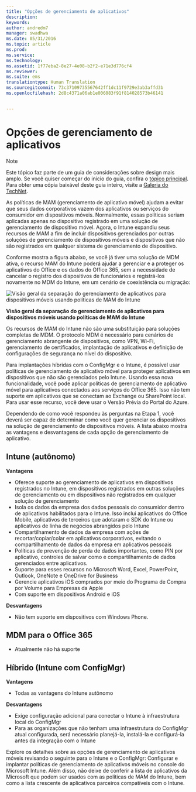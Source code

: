 ```yaml
---
title: "Opções de gerenciamento de aplicativos"
description: 
keywords: 
author: andredm7
manager: swadhwa
ms.date: 05/31/2016
ms.topic: article
ms.prod: 
ms.service: 
ms.technology: 
ms.assetid: 1f77eba2-8e27-4e08-b2f2-e71e3d776cf4
ms.reviewer: 
ms.suite: ems
translationtype: Human Translation
ms.sourcegitcommit: 73c37109735567642ff1dc11f9729e3ab3affd3b
ms.openlocfilehash: 2d8c4371a06ab1e006083f91f814028573b46141


---
```


# Opções de gerenciamento de aplicativos

>[!NOTE]
>Este tópico faz parte de um guia de considerações sobre design mais amplo. Se você quiser começar do início do guia, confira o [tópico principal](mdm-design-considerations-guide.md). Para obter uma cópia baixável deste guia inteiro, visite a [Galeria do TechNet](https://gallery.technet.microsoft.com/Mobile-Device-Management-7d401582).

As políticas de MAM (gerenciamento de aplicativo móvel) ajudam a evitar que seus dados corporativos vazem dos aplicativos ou serviços do consumidor em dispositivos móveis. Normalmente, essas políticas seriam aplicadas apenas no dispositivo registrado em uma solução de gerenciamento de dispositivo móvel. Agora, o Intune expandiu seus recursos de MAM a fim de incluir dispositivos gerenciados por outras soluções de gerenciamento de dispositivos móveis e dispositivos que não são registrados em qualquer sistema de gerenciamento de dispositivo.

Conforme mostra a figura abaixo, se você já tiver uma solução de MDM ativa, o recurso MAM do Intune poderá ajudar a gerenciar e a proteger os aplicativos do Office e os dados do Office 365, sem a necessidade de cancelar o registro dos dispositivos de funcionários e registrá-los novamente no MDM do Intune, em um cenário de coexistência ou migração:

![Visão geral da separação do gerenciamento de aplicativos para dispositivos móveis usando políticas de MAM do Intune](./media/Intune_without_enrollment.png)

**Visão geral da separação do gerenciamento de aplicativos para dispositivos móveis usando políticas de MAM do Intune**

Os recursos de MAM do Intune não são uma substituição para soluções completas de MDM. O protocolo MDM é necessário para cenários de gerenciamento abrangente de dispositivos, como VPN, Wi-Fi, gerenciamento de certificados, implantação de aplicativos e definição de configurações de segurança no nível do dispositivo.

Para implantações híbridas com o ConfigMgr e o Intune, é possível usar políticas de gerenciamento de aplicativo móvel para proteger aplicativos em dispositivos que não são gerenciados pelo Intune. Usando essa nova funcionalidade, você pode aplicar políticas de gerenciamento de aplicativo móvel para aplicativos conectados aos serviços do Office 365. Isso não tem suporte em aplicativos que se conectam ao Exchange ou SharePoint local. Para usar esse recurso, você deve usar o Versão Prévia do Portal do Azure.

Dependendo de como você respondeu às perguntas na Etapa 1, você deverá ser capaz de determinar como você quer gerenciar os dispositivos na solução de gerenciamento de dispositivos móveis. A lista abaixo mostra as vantagens e desvantagens de cada opção de gerenciamento de aplicativo.

## Intune (autônomo)

**Vantagens**

- Oferece suporte ao gerenciamento de aplicativos em dispositivos registrados no Intune, em dispositivos registrados em outras soluções de gerenciamento ou em dispositivos não registrados em qualquer solução de gerenciamento
- Isola os dados da empresa dos dados pessoais do consumidor dentro de aplicativos habilitados para o Intune. Isso inclui aplicativos do Office Mobile, aplicativos de terceiros que adotaram o SDK do Intune ou aplicativos de linha de negócios abrangidos pelo Intune
- Compartilhamento de dados da empresa com ações de recortar/copiar/colar em aplicativos corporativos, evitando o compartilhamento de dados da empresa em aplicativos pessoais
- Políticas de prevenção de perda de dados importantes, como PIN por aplicativo, controles de salvar como e compartilhamento de dados gerenciados entre aplicativos.
- Suporte para esses recursos no Microsoft Word, Excel, PowerPoint, Outlook, OneNote e OneDrive for Business
- Gerencie aplicativos iOS comprados por meio do Programa de Compra por Volume para Empresas da Apple
- Com suporte em dispositivos Android e iOS

**Desvantagens**

- Não tem suporte em dispositivos com Windows Phone.

## MDM para o Office 365

- Atualmente não há suporte

## Híbrido (Intune com ConfigMgr)

**Vantagens**

- Todas as vantagens do Intune autônomo

**Desvantagens**

- Exige configuração adicional para conectar o Intune à infraestrutura local do ConfigMgr
- Para as organizações que não tenham uma infraestrutura do ConfigMgr atual configurada, será necessário planejá-la, instalá-la e configurá-la antes da integração com o Intune

Explore os detalhes sobre as opções de gerenciamento de aplicativos móveis revisando o seguinte para o Intune e o ConfigMgr: Configurar e implantar políticas de gerenciamento de aplicativos móveis no console do Microsoft Intune. Além disso, não deixe de conferir a lista de aplicativos da Microsoft que podem ser usados com as políticas de MAM do Intune, bem como a lista crescente de aplicativos parceiros compatíveis com o Intune.


<!--HONumber=Jul16_HO3-->


